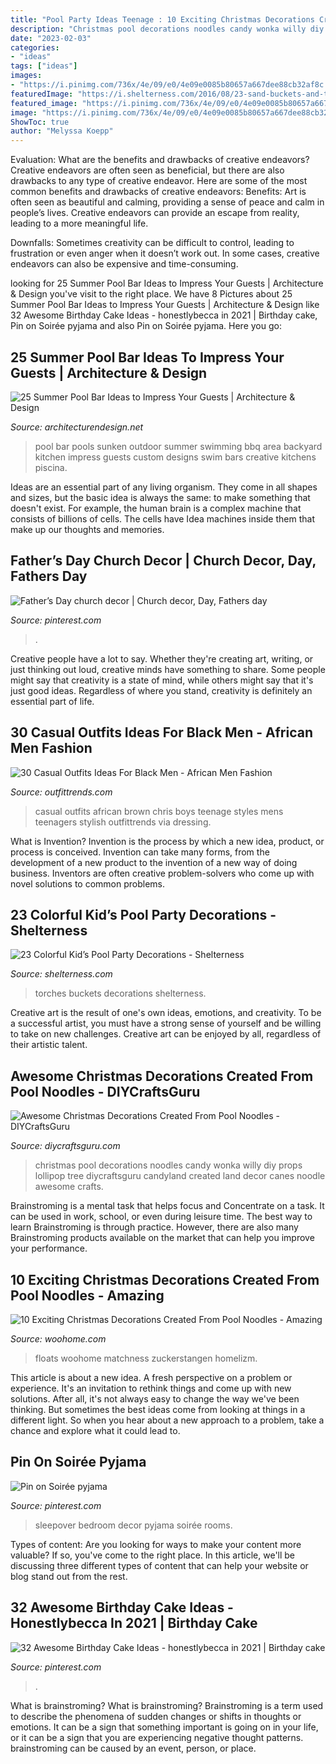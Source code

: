 ```yaml
---
title: "Pool Party Ideas Teenage : 10 Exciting Christmas Decorations Created From Pool Noodles"
description: "Christmas pool decorations noodles candy wonka willy diy props lollipop tree diycraftsguru candyland created land decor canes noodle awesome crafts"
date: "2023-02-03"
categories:
- "ideas"
tags: ["ideas"]
images:
- "https://i.pinimg.com/736x/4e/09/e0/4e09e0085b80657a667dee88cb32af8c.jpg"
featuredImage: "https://i.shelterness.com/2016/08/23-sand-buckets-and-torches-as-centerpieces-and-decor.jpg"
featured_image: "https://i.pinimg.com/736x/4e/09/e0/4e09e0085b80657a667dee88cb32af8c.jpg"
image: "https://i.pinimg.com/736x/4e/09/e0/4e09e0085b80657a667dee88cb32af8c.jpg"
ShowToc: true
author: "Melyssa Koepp"
---
```



Evaluation: What are the benefits and drawbacks of creative endeavors?
Creative endeavors are often seen as beneficial, but there are also drawbacks to any type of creative endeavor. Here are some of the most common benefits and drawbacks of creative endeavors: 
Benefits: Art is often seen as beautiful and calming, providing a sense of peace and calm in people’s lives. Creative endeavors can provide an escape from reality, leading to a more meaningful life.

Downfalls: Sometimes creativity can be difficult to control, leading to frustration or even anger when it doesn’t work out. In some cases, creative endeavors can also be expensive and time-consuming.

	

		
looking for 25 Summer Pool Bar Ideas to Impress Your Guests | Architecture &amp; Design you've visit to the right place. We have 8 Pictures about 25 Summer Pool Bar Ideas to Impress Your Guests | Architecture &amp; Design like 32 Awesome Birthday Cake Ideas - honestlybecca in 2021 | Birthday cake, Pin on Soirée pyjama and also Pin on Soirée pyjama. Here you go:
		
    
## 25 Summer Pool Bar Ideas To Impress Your Guests | Architecture &amp; Design

<img loading=lazy src="http://cdn.architecturendesign.net/wp-content/uploads/2014/09/Summer-Pool-Bar-Ideas-9.jpg" onerror="this.onerror=null;this.src='https://tse1.mm.bing.net/th?id=OIP.I5BBckAhy8kKXDGKK5rqOgHaE6&amp;pid=15.1';" alt="25 Summer Pool Bar Ideas to Impress Your Guests | Architecture &amp; Design">

_Source: architecturendesign.net_

>pool bar pools sunken outdoor summer swimming bbq area backyard kitchen impress guests custom designs swim bars creative kitchens piscina. 

	

Ideas are an essential part of any living organism. They come in all shapes and sizes, but the basic idea is always the same: to make something that doesn't exist. For example, the human brain is a complex machine that consists of billions of cells. The cells have Idea machines inside them that make up our thoughts and memories.

    
## Father’s Day Church Decor | Church Decor, Day, Fathers Day

<img loading=lazy src="https://i.pinimg.com/736x/e0/08/9a/e0089a22421f83e77c118d6b3d5497fa.jpg" onerror="this.onerror=null;this.src='https://tse2.mm.bing.net/th?id=OIP.tjSkgSB4jkOwr_hiwbsn1gHaJ3&amp;pid=15.1';" alt="Father’s Day church decor | Church decor, Day, Fathers day">

_Source: pinterest.com_

>. 

	

Creative people have a lot to say. Whether they're creating art, writing, or just thinking out loud, creative minds have something to share. Some people might say that creativity is a state of mind, while others might say that it's just good ideas. Regardless of where you stand, creativity is definitely an essential part of life.

    
## 30 Casual Outfits Ideas For Black Men - African Men Fashion

<img loading=lazy src="https://www.outfittrends.com/wp-content/uploads/2016/12/african-teenage-boys-casual-outfits-.jpg" onerror="this.onerror=null;this.src='https://tse3.mm.bing.net/th?id=OIP.IeqhZToHRaucg7h5RFIhvQAAAA&amp;pid=15.1';" alt="30 Casual Outfits Ideas For Black Men - African Men Fashion">

_Source: outfittrends.com_

>casual outfits african brown chris boys teenage styles mens teenagers stylish outfittrends via dressing. 

	

What is Invention?
Invention is the process by which a new idea, product, or process is conceived. Invention can take many forms, from the development of a new product to the invention of a new way of doing business. Inventors are often creative problem-solvers who come up with novel solutions to common problems.

    
## 23 Colorful Kid’s Pool Party Decorations - Shelterness

<img loading=lazy src="https://i.shelterness.com/2016/08/23-sand-buckets-and-torches-as-centerpieces-and-decor.jpg" onerror="this.onerror=null;this.src='https://tse3.mm.bing.net/th?id=OIP.VCydzvejtamXauXJbnaZVAAAAA&amp;pid=15.1';" alt="23 Colorful Kid’s Pool Party Decorations - Shelterness">

_Source: shelterness.com_

>torches buckets decorations shelterness. 

	

Creative art is the result of one's own ideas, emotions, and creativity. To be a successful artist, you must have a strong sense of yourself and be willing to take on new challenges. Creative art can be enjoyed by all, regardless of their artistic talent.

    
## Awesome Christmas Decorations Created From Pool Noodles - DIYCraftsGuru

<img loading=lazy src="http://www.diycraftsguru.com/wp-content/uploads/2017/12/pool-noodle-projects-for-christmas-3-2.jpg" onerror="this.onerror=null;this.src='https://tse4.mm.bing.net/th?id=OIP.GPc-qVdAYo0AL2C-1t634gHaNJ&amp;pid=15.1';" alt="Awesome Christmas Decorations Created From Pool Noodles - DIYCraftsGuru">

_Source: diycraftsguru.com_

>christmas pool decorations noodles candy wonka willy diy props lollipop tree diycraftsguru candyland created land decor canes noodle awesome crafts. 

	

Brainstroming is a mental task that helps focus and Concentrate on a task. It can be used in work, school, or even during leisure time. The best way to learn Brainstroming is through practice. However, there are also many Brainstroming products available on the market that can help you improve your performance.

    
## 10 Exciting Christmas Decorations Created From Pool Noodles - Amazing

<img loading=lazy src="https://www.woohome.com/wp-content/uploads/2017/11/pool-noodle-projects-for-christmas-4.jpg" onerror="this.onerror=null;this.src='https://tse4.mm.bing.net/th?id=OIP.cj1aqKVhHVu8nPQTrZ6CmQHaJ4&amp;pid=15.1';" alt="10 Exciting Christmas Decorations Created From Pool Noodles - Amazing">

_Source: woohome.com_

>floats woohome matchness zuckerstangen homelizm. 

	

This article is about a new idea. A fresh perspective on a problem or experience. It's an invitation to rethink things and come up with new solutions. After all, it's not always easy to change the way we've been thinking. But sometimes the best ideas come from looking at things in a different light. So when you hear about a new approach to a problem, take a chance and explore what it could lead to.

    
## Pin On Soirée Pyjama

<img loading=lazy src="https://i.pinimg.com/736x/c5/b9/8a/c5b98ad37fce478154515c273408e0bb.jpg" onerror="this.onerror=null;this.src='https://tse2.mm.bing.net/th?id=OIP._4WDK4sG4Pxtb3j69SeElQHaJ3&amp;pid=15.1';" alt="Pin on Soirée pyjama">

_Source: pinterest.com_

>sleepover bedroom decor pyjama soirée rooms. 

	

Types of content:
Are you looking for ways to make your content more valuable? If so, you've come to the right place. In this article, we'll be discussing three different types of content that can help your website or blog stand out from the rest.

    
## 32 Awesome Birthday Cake Ideas - Honestlybecca In 2021 | Birthday Cake

<img loading=lazy src="https://i.pinimg.com/736x/4e/09/e0/4e09e0085b80657a667dee88cb32af8c.jpg" onerror="this.onerror=null;this.src='https://tse2.mm.bing.net/th?id=OIP.P48iqb9Dzjer7GWmCIalZAHaLH&amp;pid=15.1';" alt="32 Awesome Birthday Cake Ideas - honestlybecca in 2021 | Birthday cake">

_Source: pinterest.com_

>. 

	

What is brainstroming?
What is brainstroming? Brainstroming is a term used to describe the phenomena of sudden changes or shifts in thoughts or emotions. It can be a sign that something important is going on in your life, or it can be a sign that you are experiencing negative thought patterns. brainstroming can be caused by an event, person, or place.

